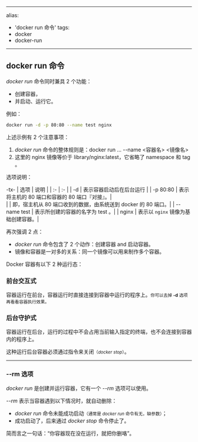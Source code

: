 
---
alias: 
- 'docker run 命令'
tags: 
- docker 
- docker-run 
---

## docker run 命令

_docker run_ 命令同时兼具 2 个功能：

- 创建容器，
- 并启动、运行它。

例如：

```bash
docker run -d -p 80:80 --name test nginx
```

上述示例有 2 个注意事项：

1. _docker run_ 命令的整体规则是：docker run … --name <容器名> <镜像名>
2. 这里的 nginx 镜像等价于 library/nginx:latest，它省略了 namespace 和 tag 。


选项说明：

-tx-
| 选项 | 说明 |
| :- | :- |
| -d | 表示容器启动后在后台运行 |
| -p 80:80 | 表示将主机的 80 端口和容器的 80 端口『对接』。|\
|          | 即，宿主机从 80 端口收到的数据，由系统送到 docker 的 80 端口。|
| --name test | 表示所创建的容器的名字为 test 。|
| nginx | 表示以 `nginx` 镜像为基础创建容器。|

再次强调 2 点：

- _docker run_ 命令包含了 2 个动作：创建容器 and 启动容器。
- 镜像和容器是一对多的关系：同一个镜像可以用来制作多个容器。

Docker 容器有以下 2 种运行态：

### 前台交互式

容器运行在前台，容器运行时直接连接到容器中运行的程序上。<small>你可以去掉 **-d** 选项再看看容器执行效果。</small>

### 后台守护式

容器运行在后台，运行的过程中不会占用当前输入指定的终端，也不会连接到容器内的程序上。

这种运行后台容器必须通过指令来关闭<small>（_docker stop_）</small>。

---

### --rm 选项

_docker run_ 是创建并运行容器，它有一个 _--rm_ 选项可以使用。

_--rm_ 表示当容器遇到以下情况时，就自动删除：

- _docker run_ 命令未能成功启动<small>（通常是 _docker run_ 命令有无，缺参数）</small>；
- 成功启动了，后来通过 _docker stop_ 命令停止了。

简而言之一句话：“你容器现在没在运行，就把你删咯”。

